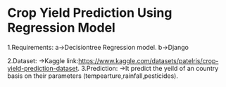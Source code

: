# Crop Yield Prediction Using Regression Model
  1.Requirements:
      a->Decisiontree Regression model.
      b->Django

  2.Dataset:
      ->Kaggle link:https://www.kaggle.com/datasets/patelris/crop-yield-prediction-dataset.
  3.Prediction:
      ->It predict the yeild of an country basis on their parameters (tempearture,rainfall,pesticides).
